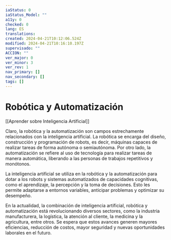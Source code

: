 ```yaml
---
iaStatus: 0
iaStatus_Model: ""
a11y: 0
checked: 0
lang: ES
translations: 
created: 2024-04-21T10:12:06.524Z
modified: 2024-04-21T10:16:10.197Z
supervisado: ""
ACCION: ""
ver_major: 0
ver_minor: 3
ver_rev: 1
nav_primary: []
nav_secondary: []
tags: []
---
```

# Robótica y Automatización

[[Aprender sobre Inteligencia Artificial]]

Claro, la robótica y la automatización son campos estrechamente relacionados con la inteligencia artificial. La robótica se encarga del diseño, construcción y programación de robots, es decir, máquinas capaces de realizar tareas de forma autónoma o semiautónoma. Por otro lado, la automatización se refiere al uso de tecnología para realizar tareas de manera automática, liberando a las personas de trabajos repetitivos y monótonos.

La inteligencia artificial se utiliza en la robótica y la automatización para dotar a los robots y sistemas automatizados de capacidades cognitivas, como el aprendizaje, la percepción y la toma de decisiones. Esto les permite adaptarse a entornos variables, anticipar problemas y optimizar su desempeño.

En la actualidad, la combinación de inteligencia artificial, robótica y automatización está revolucionando diversos sectores, como la industria manufacturera, la logística, la atención al cliente, la medicina y la agricultura, entre otros. Se espera que estos avances generen mayores eficiencias, reducción de costos, mayor seguridad y nuevas oportunidades laborales en el futuro.
